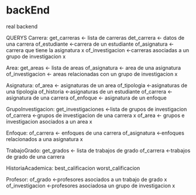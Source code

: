 # backEnd
real backend

QUERYS
Carrera:
  get_carreras    <- lista de carreras
  det_carrera     <- datos de una carrera
  of_estudiante   <-carrera de un estudiante
  of_asignatura   <- carrera que tiene la asignatura x
  of_investigacion  <-carreras asociadas a un grupo de investigacion x

Area:
  get_areas     <- lista de areas
  of_asignatura   <- area de una asignatura
  of_investigacion  <- areas relacionadas con un grupo de investigacion x

Asignatura:
  of_area     <- asignaturas de un area
  of_tipologia  <-asignaturas de una tipologia
  of_historia   <-asignaturas de un estudiante
  of_carrera    <-asignatura de una carrera
  of_enfoque    <- asignatura de un enfoque

GrupoInvestigacion:
  get_investigaciones   <-lista de grupos de investigacion
  of_carrera      <-grupos de investigacion de una carrera x
  of_area         <- grupos e investigacion asociados a un area x

Enfoque:
  of_carrera   <- enfoques de una carrera
  of_asignatura <-enfoques relacionados a una asignatura x

TrabajoGrado:
  get_grados  <- lista de trabajos de grado
  of_carrera   <-trabajos de grado de una carrera

HistoriaAcademica:
  best_calificacion
  worst_calificacion

Profesor:
  of_grado    <-profesores asociados a un trabajo de grado x
  of_investigacion    <-profesores asociadosa un grupo de investigacion x
